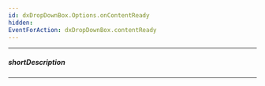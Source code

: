 ```yaml
---
id: dxDropDownBox.Options.onContentReady
hidden: 
EventForAction: dxDropDownBox.contentReady
---
```

---
##### shortDescription

---
